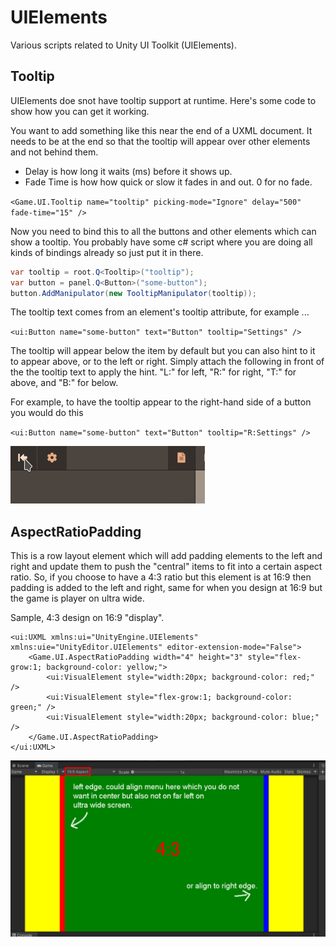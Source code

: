 # UIElements
Various scripts related to Unity UI Toolkit (UIElements).


## Tooltip

UIElements doe snot have tooltip support at runtime. Here's some code to show how you can get it working.

You want to add something like this near the end of a UXML document. It needs to be at the end so that the tooltip will appear over other elements and not behind them.

- Delay is how long it waits (ms) before it shows up.
- Fade Time is how how quick or slow it fades in and out. 0 for no fade.

`<Game.UI.Tooltip name="tooltip" picking-mode="Ignore" delay="500" fade-time="15" />`

Now you need to bind this to all the buttons and other elements which can show a tooltip. You probably have some c# script where you are doing all kinds of bindings already so just put it in there.

```cs
var tooltip = root.Q<Tooltip>("tooltip");
var button = panel.Q<Button>("some-button");
button.AddManipulator(new TooltipManipulator(tooltip));
```

The tooltip text comes from an element's tooltip attribute, for example ...

`<ui:Button name="some-button" text="Button" tooltip="Settings" />`

The tooltip will appear below the item by default but you can also hint to it to appear above, or to the left or right. Simply attach the following in front of the the tooltip text to apply the hint. "L:" for left, "R:" for right, "T:" for above, and "B:" for below.

For example, to have the tooltip appear to the right-hand side of a button you would do this

`<ui:Button name="some-button" text="Button" tooltip="R:Settings" />`

![Image of Tooltip](/Images/tooltip.gif)


## AspectRatioPadding

This is a row layout element which will add padding elements to the left and right and update them to push the "central" items to fit into a certain aspect ratio. So, if you choose to have a 4:3 ratio but this element is at 16:9 then padding is added to the left and right, same for when you design at 16:9 but the game is player on ultra wide. 

Sample, 4:3 design on 16:9 "display".

```
<ui:UXML xmlns:ui="UnityEngine.UIElements" xmlns:uie="UnityEditor.UIElements" editor-extension-mode="False">
    <Game.UI.AspectRatioPadding width="4" height="3" style="flex-grow:1; background-color: yellow;">
        <ui:VisualElement style="width:20px; background-color: red;" />
        <ui:VisualElement style="flex-grow:1; background-color: green;" />
        <ui:VisualElement style="width:20px; background-color: blue;" />
    </Game.UI.AspectRatioPadding>
</ui:UXML>
```

![Image of AspectRatioPadding](/Images/aspectratio.png)

